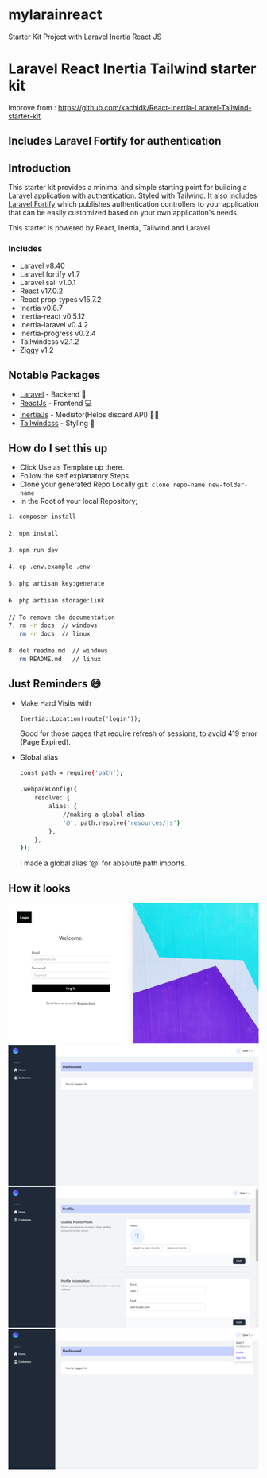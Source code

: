 
# mylarainreact
Starter Kit Project with Laravel Inertia React JS


# Laravel React Inertia Tailwind starter kit
Improve from : https://github.com/kachidk/React-Inertia-Laravel-Tailwind-starter-kit

## Includes Laravel Fortify for authentication 

## Introduction

This starter kit provides a minimal and simple starting point for building a Laravel application with authentication. Styled with Tailwind. It also includes [Laravel Fortify](https://laravel.com/docs/8.x/fortify) which publishes authentication controllers to your application that can be easily customized based on your own application's needs.

This starter is powered by React, Inertia, Tailwind and Laravel.

### Includes
* Laravel v8.40
* Laravel fortify v1.7
* Laravel sail v1.0.1
* React v17.0.2
* React prop-types v15.7.2
* Inertia v0.8.7 
* Inertia-react v0.5.12 
* Inertia-laravel v0.4.2 
* Inertia-progress v0.2.4 
* Tailwindcss v2.1.2 
* Ziggy v1.2


## Notable Packages

-   [Laravel](https://laravel.com) - Backend 🎰
-   [ReactJs](https://reactjs.com) - Frontend 💻
-   [InertiaJs](https://inertiajs.com) - Mediator(Helps discard API) 🧑‍🦯
-   [Tailwindcss](https://tailwindcss.com) - Styling 💅

## How do I set this up

* Click Use as Template up there.
* Follow the self explanatory Steps.
* Clone your generated Repo Locally ``` git clone repo-name new-folder-name ```
* In the Root of your local Repository;

```bash
1. composer install

2. npm install

3. npm run dev

4. cp .env.example .env

5. php artisan key:generate

6. php artisan storage:link

// To remove the documentation
7. rm -r docs  // windows
   rm -r docs  // linux

8. del readme.md  // windows
   rm README.md   // linux

```

## Just Reminders 😅

* Make Hard Visits with 
    ```
    Inertia::Location(route('login'));
    ```
    Good for those pages that require refresh of sessions, to avoid 419 error (Page Expired).

* Global alias
    ```bash
    const path = require('path');

    .webpackConfig({
        resolve: {
            alias: {
                //making a global alias
                '@': path.resolve('resources/js')
            },
        },
    });
    ```
    I made a global alias '@' for absolute path imports.

## How it looks

<img src='docs/login-page.png' />

<img src='docs/home-page.png' />

<img src ='docs/profile-page.png' />

<img src='docs/menu-page.png' />
